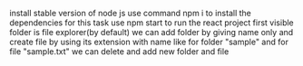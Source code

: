 install stable version of node js
use command  npm i to install the dependencies for this task
use npm start to run the react project
first visible folder is file explorer(by default) we can add folder by giving name only and create file by using its extension with name like for folder "sample" and for file "sample.txt"
we can delete and add new folder and file
